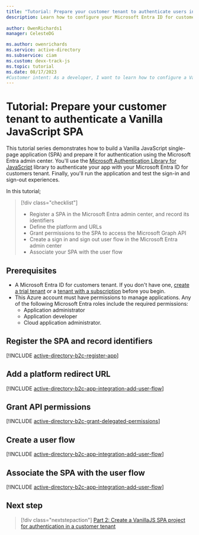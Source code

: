 ```yaml
---
title: "Tutorial: Prepare your customer tenant to authenticate users in a Vanilla JavaScript SPA"
description: Learn how to configure your Microsoft Entra ID for customers tenant for authentication with a Vanilla JavaScript single-page app (SPA).
 
author: OwenRichards1
manager: CelesteDG

ms.author: owenrichards
ms.service: active-directory
ms.subservice: ciam
ms.custom: devx-track-js
ms.topic: tutorial
ms.date: 08/17/2023
#Customer intent: As a developer, I want to learn how to configure a Vanilla JavaScript single-page app (SPA) to sign in and sign out users with my Microsoft Entra ID for customers tenant.
---
```


# Tutorial: Prepare your customer tenant to authenticate a Vanilla JavaScript SPA

This tutorial series demonstrates how to build a Vanilla JavaScript single-page application (SPA) and prepare it for authentication using the Microsoft Entra admin center. You'll use the [Microsoft Authentication Library for JavaScript](/javascript/api/overview/msal-overview) library to authenticate your app with your Microsoft Entra ID for customers tenant. Finally, you'll run the application and test the sign-in and sign-out experiences.

In this tutorial;

> [!div class="checklist"]
> * Register a SPA in the Microsoft Entra admin center, and record its identifiers
> * Define the platform and URLs
> * Grant permissions to the SPA to access the Microsoft Graph API
> * Create a sign in and sign out user flow in the Microsoft Entra admin center
> * Associate your SPA with the user flow

## Prerequisites

* A Microsoft Entra ID for customers tenant. If you don't have one, [create a trial tenant](https://aka.ms/ciam-free-trial) or a [tenant with a subscription](./quickstart-tenant-setup.md) before you begin.
* This Azure account must have permissions to manage applications. Any of the following Microsoft Entra roles include the required permissions:
    * Application administrator
    * Application developer
    * Cloud application administrator.

## Register the SPA and record identifiers

[!INCLUDE [active-directory-b2c-register-app](./includes/register-app/register-client-app-common.md)]

## Add a platform redirect URL

[!INCLUDE [active-directory-b2c-app-integration-add-user-flow](./includes/register-app/add-platform-redirect-url-vanilla-js.md)]

## Grant API permissions

[!INCLUDE [active-directory-b2c-grant-delegated-permissions](./includes/register-app/grant-api-permission-sign-in.md)]

## Create a user flow

[!INCLUDE [active-directory-b2c-app-integration-add-user-flow](./includes/configure-user-flow/create-sign-in-sign-out-user-flow.md)]

## Associate the SPA with the user flow

[!INCLUDE [active-directory-b2c-app-integration-add-user-flow](./includes/configure-user-flow/add-app-user-flow.md)]

## Next step

> [!div class="nextstepaction"]
> [Part 2: Create a VanillaJS SPA project for authentication in a customer tenant](tutorial-single-page-app-Vanillajs-prepare-app.md)
